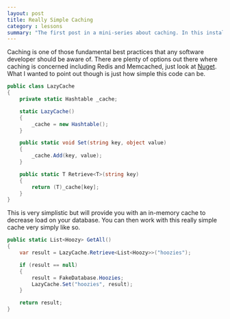 ```yaml
---
layout: post
title: Really Simple Caching
category : lessons
summary: "The first post in a mini-series about caching. In this installment we uncomplicate caching and show just how simple things can be."
---
```


Caching is one of those fundamental best practices that any software developer should be aware of. There are plenty of options out there where caching is concerned including Redis and Memcached, just look at [Nuget](http://nuget.org/packages?q=cache). What I wanted to point out though is just how simple this code can be.

``` csharp
public class LazyCache
{
    private static Hashtable _cache;

    static LazyCache()
    {
        _cache = new Hashtable();
    }

    public static void Set(string key, object value)
    {
        _cache.Add(key, value);
    }

    public static T Retrieve<T>(string key)
    {
        return (T)_cache[key];
    }
}
```

This is very simplistic but will provide you with an in-memory cache to decrease load on your database. You can then work with this really simple cache very simply like so.

``` csharp
public static List<Hoozy> GetAll()
{
    var result = LazyCache.Retrieve<List<Hoozy>>("hoozies");

    if (result == null)
    {
        result = FakeDatabase.Hoozies;
        LazyCache.Set("hoozies", result);
    }

    return result;
}
```